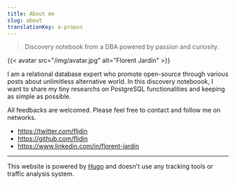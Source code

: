 ```yaml
---
title: About me
slug: about
translationKey: a-propos
---
```


> Discovery notebook from a DBA powered by passion and curiosity.

{{< avatar src="/img/avatar.jpg" alt="Florent Jardin" >}}

I am a relational database expert who promote open-source through various posts
about unlimitless alternative world. In this discovery noteboook, I want to share
my tiny researchs on PostgreSQL functionalities and keeping as simple as possible.

All feedbacks are welcomed. Please feel free to contact and follow me on networks.

* https://twitter.com/fljdin
* https://github.com/fljdin
* https://www.linkedin.com/in/florent-jardin

---

This website is powered by [Hugo](https://gohugo.io/) and doesn't use any tracking
tools or traffic analysis system.